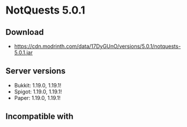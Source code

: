 # NotQuests 5.0.1

## Download
- https://cdn.modrinth.com/data/17DyGUnO/versions/5.0.1/notquests-5.0.1.jar

## Server versions
- Bukkit: 1.19.0, 1.19.1!
- Spigot: 1.19.0, 1.19.1!
- Paper: 1.19.0, 1.19.1!

## Incompatible with